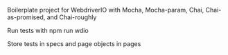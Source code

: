 Boilerplate project for WebdriverIO with Mocha, Mocha-param, Chai, Chai-as-promised, and Chai-roughly

Run tests with npm run wdio

Store tests in specs and page objects in pages
